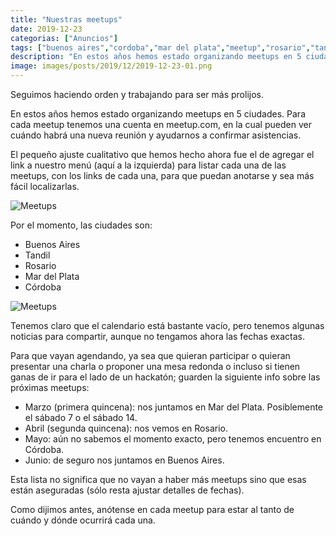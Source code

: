 ```yaml
---
title: "Nuestras meetups"
date: 2019-12-23
categorias: ["Anuncios"]
tags: ["buenos aires","cordoba","mar del plata","meetup","rosario","tandil"]
description: "En estos años hemos estado organizando meetups en 5 ciudades. Para cada meetup tenemos una cuenta en meetup.com, en la cual pueden ver cuándo habrá una nueva reunión y ayudarnos a confirmar asistencias."
image: images/posts/2019/12/2019-12-23-01.png
---
```


Seguimos haciendo orden y trabajando para ser más prolijos.

En estos años hemos estado organizando meetups en 5 ciudades. Para cada meetup tenemos una cuenta en meetup.com, en la cual pueden ver cuándo habrá una nueva reunión y ayudarnos a confirmar asistencias.

El pequeño ajuste cualitativo que hemos hecho ahora fue el de agregar el link a nuestro menú (aquí a la izquierda) para listar cada una de las meetups, con los links de cada una, para que puedan anotarse y sea más fácil localizarlas.

![Meetups](/images/posts/2019/12/2019-12-23-07.png#center)

Por el momento, las ciudades son:

* Buenos Aires
* Tandil
* Rosario
* Mar del Plata
* Córdoba

![Meetups](/images/posts/2019/12/2019-12-23-01.png#center)

Tenemos claro que el calendario está bastante vacío, pero tenemos algunas noticias para compartir, aunque no tengamos ahora las fechas exactas.

Para que vayan agendando, ya sea que quieran participar o quieran presentar una charla o proponer una mesa redonda o incluso si tienen ganas de ir para el lado de un hackatón; guarden la siguiente info sobre las próximas meetups:

* Marzo (primera quincena): nos juntamos en Mar del Plata. Posiblemente el sábado 7 o el sábado 14.
* Abril (segunda quincena): nos vemos en Rosario.
* Mayo: aún no sabemos el momento exacto, pero tenemos encuentro en Córdoba.
* Junio: de seguro nos juntamos en Buenos Aires.

Esta lista no significa que no vayan a haber más meetups sino que esas están aseguradas (sólo resta ajustar detalles de fechas).

Como dijimos antes, anótense en cada meetup para estar al tanto de cuándo y dónde ocurrirá cada una.

